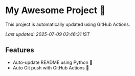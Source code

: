 # My Awesome Project 🚀

This project is automatically updated using GitHub Actions.

_Last updated: 2025-07-09 03:46:31 IST_

## Features
- Auto-update README using Python 🐍
- Auto Git push with GitHub Actions 🤖
